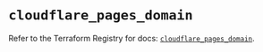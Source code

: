 # `cloudflare_pages_domain`

Refer to the Terraform Registry for docs: [`cloudflare_pages_domain`](https://registry.terraform.io/providers/cloudflare/cloudflare/5.10.1/docs/resources/pages_domain).
